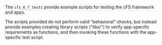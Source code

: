 The `cfs_6_7_tests` provide example scripts for testing the cFS framework and apps. 

The scripts provided do not perform valid "behavioral" checks, but instead provide examples creating library scripts ("libs/") to verify app-specific requirements as functions, and then invoking these functions with the app-specific test script.


